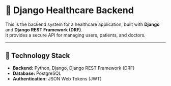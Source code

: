 # 🏥 Django Healthcare Backend

This is the backend system for a healthcare application, built with **Django** and **Django REST Framework (DRF)**.  
It provides a secure API for managing users, patients, and doctors.

---

## 🚀 Technology Stack

- **Backend:** Python, Django, Django REST Framework (DRF)  
- **Database:** PostgreSQL  
- **Authentication:** JSON Web Tokens (JWT) 
